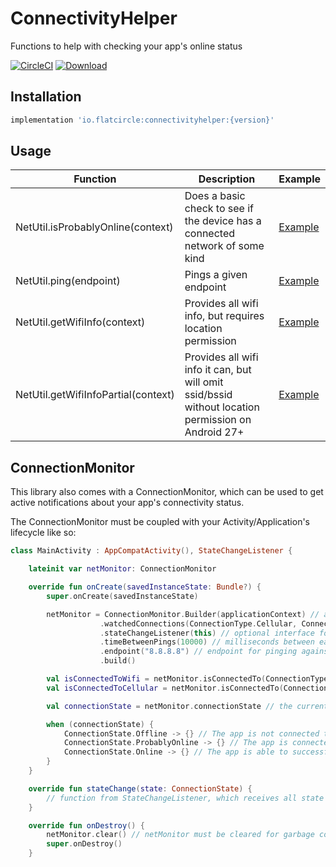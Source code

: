 # ConnectivityHelper
Functions to help with checking your app's online status

[![CircleCI](https://circleci.com/gh/flatcircle/ConnectivityHelper.svg?style=svg)](https://circleci.com/gh/flatcircle/ConnectivityHelper) [ ![Download](https://api.bintray.com/packages/flatcircle/ConnectivityHelper/connectivityhelper/images/download.svg) ](https://bintray.com/flatcircle/ConnectivityHelper/connectivityhelper/_latestVersion)

Installation
--------

```groovy
implementation 'io.flatcircle:connectivityhelper:{version}'
```

Usage
-----

| Function  | Description | Example |
| ------------- | ------------- | ------------- |
| NetUtil.isProbablyOnline(context) | Does a basic check to see if the device has a connected network of some kind | [Example](https://github.com/flatcircle/LiveDataHelper/blob/master/app/src/main/java/io/flatcircle/livedatahelperexample/MainActivity.kt#L34)  |
| NetUtil.ping(endpoint) | Pings a given endpoint | [Example](https://github.com/flatcircle/LiveDataHelper/blob/master/app/src/main/java/io/flatcircle/livedatahelperexample/MainActivity.kt#L34)  |
| NetUtil.getWifiInfo(context) | Provides all wifi info, but requires location permission  | [Example](https://github.com/flatcircle/LiveDataHelper/blob/master/app/src/main/java/io/flatcircle/livedatahelperexample/MainActivity.kt#L34)  |
| NetUtil.getWifiInfoPartial(context) | Provides all wifi info it can, but will omit ssid/bssid without location permission on Android 27+ | [Example](https://github.com/flatcircle/LiveDataHelper/blob/master/app/src/main/java/io/flatcircle/livedatahelperexample/MainActivity.kt#L34)  |

ConnectionMonitor
-----

This library also comes with a ConnectionMonitor, which can be used to get active notifications about your app's connectivity status.

The ConnectionMonitor must be coupled with your Activity/Application's lifecycle like so:

```kotlin
class MainActivity : AppCompatActivity(), StateChangeListener {

    lateinit var netMonitor: ConnectionMonitor

    override fun onCreate(savedInstanceState: Bundle?) {
        super.onCreate(savedInstanceState)

        netMonitor = ConnectionMonitor.Builder(applicationContext) // any context will do
                    .watchedConnections(ConnectionType.Cellular, ConnectionType.WiFi) // list of connections that will be watched by the monitor
                    .stateChangeListener(this) // optional interface for handling connectivity state changes
                    .timeBetweenPings(10000) // milliseconds between each ping to check online status
                    .endpoint("8.8.8.8") // endpoint for pinging against. Default is Google, but that's unreliable in some countries.
                    .build()

        val isConnectedToWifi = netMonitor.isConnectedTo(ConnectionType.WiFi) // Determines if the app is currently connected to the given network type
        val isConnectedToCellular = netMonitor.isConnectedTo(ConnectionType.Cellular) // Determines if the app is currently connected to the given network type

        val connectionState = netMonitor.connectionState // the current connectionState, which can be Offline, ProbablyOnline, or Online

        when (connectionState) {
            ConnectionState.Offline -> {} // The app is not connected to any network with internet capability
            ConnectionState.ProbablyOnline -> {} // The app is connected to a network which claims to have internet
            ConnectionState.Online -> {} // The app is able to successfully resolve a call to the endpoint, at least within the last [timeBetweenPings] milliseconds
        }
    }

    override fun stateChange(state: ConnectionState) {
        // function from StateChangeListener, which receives all state changes
    }

    override fun onDestroy() {
        netMonitor.clear() // netMonitor must be cleared for garbage collection
        super.onDestroy()
    }
```